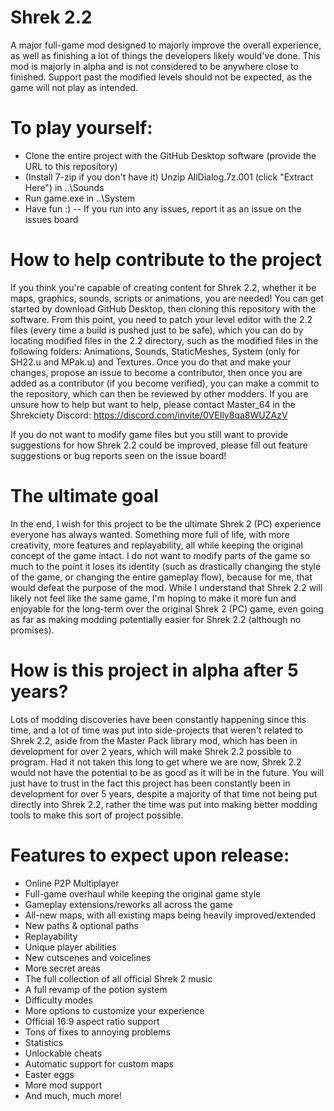 # Shrek 2.2
A major full-game mod designed to majorly improve the overall experience, as well as finishing a lot of things the developers likely would've done.
This mod is majorly in alpha and is not considered to be anywhere close to finished. Support past the modified levels should not be expected, as the game will not play as intended.


# To play yourself:
- Clone the entire project with the GitHub Desktop software (provide the URL to this repository)
- (Install 7-zip if you don't have it) Unzip AllDialog.7z.001 (click "Extract Here") in ..\Sounds
- Run game.exe in ..\System
- Have fun :) -- If you run into any issues, report it as an issue on the issues board


# How to help contribute to the project
If you think you're capable of creating content for Shrek 2.2, whether it be maps, graphics, sounds, scripts or animations, you are needed! You can get started by download GitHub Desktop, then cloning this repository with the software. From this point, you need to patch your level editor with the 2.2 files (every time a build is pushed just to be safe), which you can do by locating modified files in the 2.2 directory, such as the modified files in the following folders: Animations, Sounds, StaticMeshes, System (only for SH22.u and MPak.u) and Textures. Once you do that and make your changes, propose an issue to become a contributor, then once you are added as a contributor (if you become verified), you can make a commit to the repository, which can then be reviewed by other modders. If you are unsure how to help but want to help, please contact Master_64 in the Shrekciety Discord: https://discord.com/invite/0VEIly8qa8WUZAzV

If you do not want to modify game files but you still want to provide suggestions for how Shrek 2.2 could be improved, please fill out feature suggestions or bug reports seen on the issue board!

# The ultimate goal
In the end, I wish for this project to be the ultimate Shrek 2 (PC) experience everyone has always wanted. Something more full of life, with more creativity, more features and replayability, all while keeping the original concept of the game intact. I do not want to modify parts of the game so much to the point it loses its identity (such as drastically changing the style of the game, or changing the entire gameplay flow), because for me, that would defeat the purpose of the mod. While I understand that Shrek 2.2 will likely not feel like the same game, I'm hoping to make it more fun and enjoyable for the long-term over the original Shrek 2 (PC) game, even going as far as making modding potentially easier for Shrek 2.2 (although no promises).

# How is this project in alpha after 5 years?
Lots of modding discoveries have been constantly happening since this time, and a lot of time was put into side-projects that weren't related to Shrek 2.2, aside from the Master Pack library mod, which has been in development for over 2 years, which will make Shrek 2.2 possible to program. Had it not taken this long to get where we are now, Shrek 2.2 would not have the potential to be as good as it will be in the future. You will just have to trust in the fact this project has been constantly been in development for over 5 years, despite a majority of that time not being put directly into Shrek 2.2, rather the time was put into making better modding tools to make this sort of project possible.

# Features to expect upon release:
- Online P2P Multiplayer
- Full-game overhaul while keeping the original game style
- Gameplay extensions/reworks all across the game
- All-new maps, with all existing maps being heavily improved/extended
- New paths & optional paths
- Replayability
- Unique player abilities
- New cutscenes and voicelines
- More secret areas
- The full collection of all official Shrek 2 music
- A full revamp of the potion system
- Difficulty modes
- More options to customize your experience
- Official 16:9 aspect ratio support
- Tons of fixes to annoying problems
- Statistics
- Unlockable cheats
- Automatic support for custom maps
- Easter eggs
- More mod support
- And much, much more!
